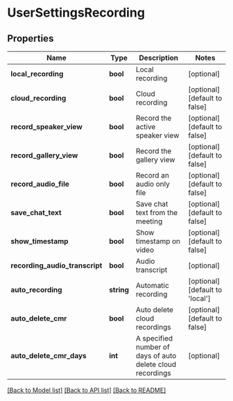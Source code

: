 # UserSettingsRecording

## Properties
Name | Type | Description | Notes
------------ | ------------- | ------------- | -------------
**local_recording** | **bool** | Local recording | [optional] 
**cloud_recording** | **bool** | Cloud recording | [optional] [default to false]
**record_speaker_view** | **bool** | Record the active speaker view | [optional] [default to false]
**record_gallery_view** | **bool** | Record the gallery view | [optional] [default to false]
**record_audio_file** | **bool** | Record an audio only file | [optional] [default to false]
**save_chat_text** | **bool** | Save chat text from the meeting | [optional] [default to false]
**show_timestamp** | **bool** | Show timestamp on video | [optional] [default to false]
**recording_audio_transcript** | **bool** | Audio transcript | [optional] 
**auto_recording** | **string** | Automatic recording | [optional] [default to 'local']
**auto_delete_cmr** | **bool** | Auto delete cloud recordings | [optional] [default to false]
**auto_delete_cmr_days** | **int** | A specified number of days of auto delete cloud recordings | [optional] 

[[Back to Model list]](../README.md#documentation-for-models) [[Back to API list]](../README.md#documentation-for-api-endpoints) [[Back to README]](../README.md)



